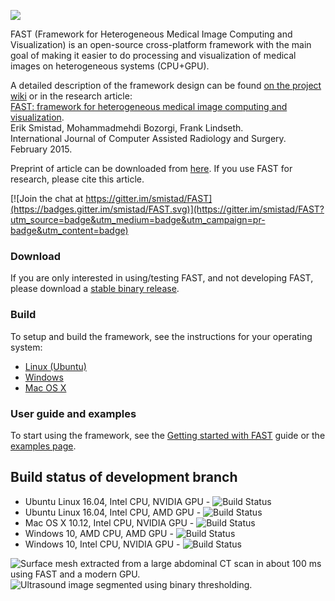 ![](https://github.com/smistad/FAST/wiki/images/fast_logo.png)

FAST (Framework for Heterogeneous Medical Image Computing and Visualization) is an open-source cross-platform framework with the main goal of making it easier to do processing and visualization of medical images on heterogeneous systems (CPU+GPU).

A detailed description of the framework design can be found [on the project wiki](https://github.com/smistad/FAST/wiki/Framework-Design) or in the research article:  
[FAST: framework for heterogeneous medical image computing and visualization](http://dx.doi.org/10.1007/s11548-015-1158-5).  
Erik Smistad, Mohammadmehdi Bozorgi, Frank Lindseth.  
International Journal of Computer Assisted Radiology and Surgery. February 2015.

Preprint of article can be downloaded from [here](http://www.eriksmistad.no/wp-content/uploads/FAST_framework_for_heterogeneous_medical_image_computing_and_visualization.pdf).
If you use FAST for research, please cite this article.

[![Join the chat at https://gitter.im/smistad/FAST](https://badges.gitter.im/smistad/FAST.svg)](https://gitter.im/smistad/FAST?utm_source=badge&utm_medium=badge&utm_campaign=pr-badge&utm_content=badge)

### Download

If you are only interested in using/testing FAST, and not developing FAST, please download a [stable binary release](https://github.com/smistad/FAST/releases).

### Build

To setup and build the framework, see the instructions for your operating system:
* [Linux (Ubuntu)](https://github.com/smistad/FAST/wiki/Linux-instructions)
* [Windows](https://github.com/smistad/FAST/wiki/Windows-instructions)
* [Mac OS X](https://github.com/smistad/FAST/wiki/Mac-OS-X-instructions)

### User guide and examples

To start using the framework, see the [Getting started with FAST](https://github.com/smistad/FAST/wiki/Getting-started-with-FAST) guide or the [examples page](https://github.com/smistad/FAST/wiki/Examples).

Build status of development branch
---------------------
* Ubuntu Linux 16.04, Intel CPU, NVIDIA GPU - ![Build Status](https://jenkins.eriksmistad.no/job/Ubuntu_16.04_NVIDIA_Development/badge/icon)
* Ubuntu Linux 16.04, Intel CPU, AMD GPU - ![Build Status](https://jenkins.eriksmistad.no/job/Ubuntu_16.04_AMD_Development/badge/icon)
* Mac OS X 10.12, Intel CPU, NVIDIA GPU - ![Build Status](https://jenkins.eriksmistad.no/job/Mac_10.12_NVIDIA_Development/badge/icon)
* Windows 10, AMD CPU, AMD GPU - ![Build Status](https://jenkins.eriksmistad.no/job/Windows_10_AMD_Development/badge/icon)
* Windows 10, Intel CPU, NVIDIA GPU - ![Build Status](https://jenkins.eriksmistad.no/job/Windows_10_NVIDIA_Development/badge/icon)

![Surface mesh extracted from a large abdominal CT scan in about 100 ms using FAST and a modern GPU.](https://github.com/smistad/FAST/wiki/images/surface_extraction.png) ![Ultrasound image segmented using binary thresholding.](https://github.com/smistad/FAST/wiki/images/binary_thresholding.png)
